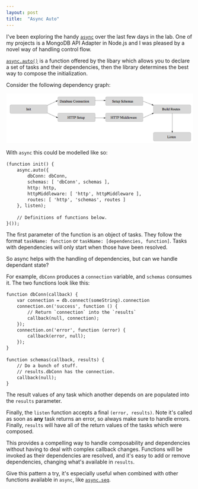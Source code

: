 ```yaml
---
layout: post
title:  "Async Auto"
---
```


I've been exploring the handy [`async`](https://github.com/caolan/async) over the last few days in the lab. One of my projects is a MongoDB API Adapter in Node.js and I was pleased by a novel way of handling control flow.

[`async.auto()`](https://github.com/caolan/async#autotasks-callback) is a function offered by the libary which allows you to declare a set of tasks and their dependencies, then the library determines the best way to compose the initialization.

Consider the following dependency graph:

![Graph](/assets/javascript/2014/06/dep.png)

With `async` this could be modelled like so:


	(function init() {
		async.auto({
			dbConn: dbConn,
			schemas: [ 'dbConn', schemas ],
			http: http,
			httpMiddleware: [ 'http', httpMiddleware ],
			routes: [ 'http', 'schemas', routes ]
		}, listen);

		// Definitions of functions below.
	}());


The first parameter of the function is an object of tasks. They follow the format `taskName: function` or `taskName: [dependencies, function]`. Tasks with dependencies will only start when those have been resolved.

So async helps with the handling of dependencies, but can we handle dependant state?

For example, `dbConn` produces a `connection` variable, and `schemas` consumes it. The two functions look like this:


	function dbConn(callback) {
		var connection = db.connect(someString).connection
		connection.on('success', function () {
			// Return `connection` into the `results`
			callback(null, connection);
		});
		connection.on('error', function (error) {
			callback(error, null);
		});
	}

	function schemas(callback, results) {
		// Do a bunch of stuff.
		// results.dbConn has the connection.
		callback(null);
	}


The result values of any task which another depends on are populated into the `results` parameter.

Finally, the `listen` function accepts a final `(error, results)`. Note it's called as soon as **any** task returns an error, so always make sure to handle errors. Finally, `results` will have all of the return values of the tasks which were composed.

This provides a compelling way to handle composability and dependencies without having to deal with complex callback changes. Functions will be invoked as their dependencies are resolved, and it's easy to add or remove dependencies, changing what's available in `results`.

Give this pattern a try, it's especially useful when combined with other functions available in `async`, like [`async.seq`](https://github.com/caolan/async#seq).
